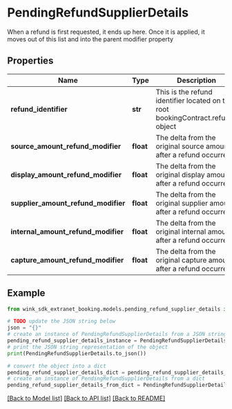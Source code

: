 # PendingRefundSupplierDetails

When a refund is first requested, it ends up here. Once it is applied, it moves out of this list and into the parent modifier property

## Properties

Name | Type | Description | Notes
------------ | ------------- | ------------- | -------------
**refund_identifier** | **str** | This is the refund identifier located on the root bookingContract.refunds object | 
**source_amount_refund_modifier** | **float** | The delta from the original source amount after a refund occurred | 
**display_amount_refund_modifier** | **float** | The delta from the original display amount after a refund occurred | 
**supplier_amount_refund_modifier** | **float** | The delta from the original supplier amount after a refund occurred | 
**internal_amount_refund_modifier** | **float** | The delta from the original internal amount after a refund occurred | 
**capture_amount_refund_modifier** | **float** | The delta from the original capture amount after a refund occurred | 

## Example

```python
from wink_sdk_extranet_booking.models.pending_refund_supplier_details import PendingRefundSupplierDetails

# TODO update the JSON string below
json = "{}"
# create an instance of PendingRefundSupplierDetails from a JSON string
pending_refund_supplier_details_instance = PendingRefundSupplierDetails.from_json(json)
# print the JSON string representation of the object
print(PendingRefundSupplierDetails.to_json())

# convert the object into a dict
pending_refund_supplier_details_dict = pending_refund_supplier_details_instance.to_dict()
# create an instance of PendingRefundSupplierDetails from a dict
pending_refund_supplier_details_from_dict = PendingRefundSupplierDetails.from_dict(pending_refund_supplier_details_dict)
```
[[Back to Model list]](../README.md#documentation-for-models) [[Back to API list]](../README.md#documentation-for-api-endpoints) [[Back to README]](../README.md)


